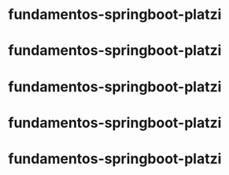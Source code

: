 # fundamentos-springboot-platzi
# fundamentos-springboot-platzi
# fundamentos-springboot-platzi
# fundamentos-springboot-platzi
# fundamentos-springboot-platzi
